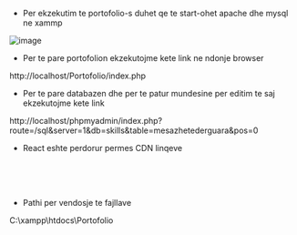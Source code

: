 
 * Per ekzekutim te portofolio-s duhet qe te start-ohet apache dhe mysql ne xammp
 
 ![image](https://user-images.githubusercontent.com/58478405/151688844-5886288f-2cdd-41ab-88df-671f86ead158.png)

 * Per te pare portofolion ekzekutojme kete link ne ndonje browser
 
  http://localhost/Portofolio/index.php

 * Per te pare databazen dhe per te patur mundesine per editim te saj ekzekutojme kete link

  http://localhost/phpmyadmin/index.php?route=/sql&server=1&db=skills&table=mesazhetederguara&pos=0

 * React eshte perdorur permes CDN linqeve

 <script src="https://unpkg.com/react@17/umd/react.development.js" crossorigin></script><br>
 <script src="https://unpkg.com/react-dom@17/umd/react-dom.development.js" crossorigin></script><br>
 <script src="https://unpkg.com/@babel/standalone/babel.min.js"></script><br>


 * Pathi per vendosje te fajllave 
 
  C:\xampp\htdocs\Portofolio 
